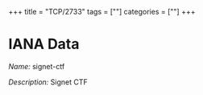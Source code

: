 +++
title = "TCP/2733"
tags = [""]
categories = [""]
+++

# IANA Data

_Name:_ signet-ctf

_Description:_ Signet CTF

